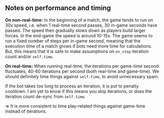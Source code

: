 ## Notes on performance and timing

**On non-real-time:** In the beginning of a match, the game tends to run on 30x speed, i.e. when 1 real-time second passes, 30 in-game seconds have passed. The speed then gradually slows down as players build larger forces. In the end-game the speed is around 10-15x. The game seems to run a fixed number of steps per in-game second, meaning that the execution time of a match grows if bots need more time for calculations. But, this means that it is safe to make assumptions on `on_step` iteration count and/or `self.time`.

**On real-time:** When running real-time, the iterations per game-time second fluctuates, 40-60 iterations per second (both real-time and game-time). We should definitely time things against `self.time`, to avoid unnecessary spam.

If the bot takes too long to process an iteration, it is put to penalty cooldown. I am yet to know if this means you skip iterations, or does the iteration count de-sync from `self.time`.

=> It is more consistent to time play-related things against game-time instead of iterations.
